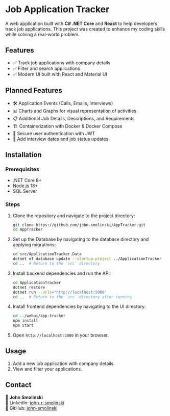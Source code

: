 # Job Application Tracker

A web application built with **C# .NET Core** and **React** to help developers track job applications. This project was created to enhance my coding skills while solving a real-world problem.

## Features
- ✅ Track job applications with company details
- ✅ Filter and search applications
- ✅ Modern UI built with React and Material UI

## Planned Features
- 🛠 Application Events (Calls, Emails, Interviews)
- 📊 Charts and Graphs for visual representation of activities
- 📋 Additional Job Details, Descriptions, and Requirements
- 🏗 Containerization with Docker & Docker Compose
- 🔐 Secure user authentication with JWT
- 📅 Add interview dates and job status updates

## Installation

### Prerequisites
- .NET Core 8+
- Node.js 18+
- SQL Server 


### Steps
1. Clone the repository and navigate to the project directory:
   ```sh
   git clone https://github.com/john-smolinski/AppTracker.git
   cd AppTracker
   ```

2. Set up the Database by navigating to the database directory and applying migrations:
   ```sh
   cd src/ApplicationTracker.Data  
   dotnet ef database update --startup-project ../ApplicationTracker  
   cd ..  # Return to the `src` directory
   ```

3. Install backend dependencies and run the API:
   ```sh
   cd ApplicationTracker
   dotnet restore
   dotnet run --urls="http://localhost:5000"
   cd ..  # Return to the `src` directory after running
   ```
   
4. Install frontend dependencies by navigating to the UI directory:
   ```sh
   cd ../webui/app-tracker
   npm install
   npm start
   ```

5. Open `http://localhost:3000` in your browser.

## Usage
1. Add a new job application with company details.
2. View and filter your applications.


## Contact
👤 **John Smolinski**   
🔗 LinkedIn: [john-r-smolinski](https://linkedin.com/in/john-r-smolinski)  
📂 GitHub: [john-smolinski](https://github.com/john-smolinski)
